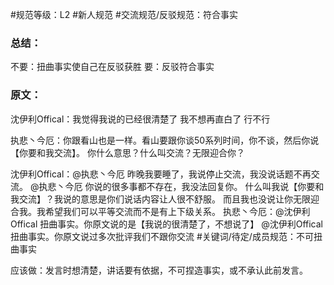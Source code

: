 #规范等级：L2
#新人规范
#交流规范/反驳规范：符合事实
### 总结：
 不要：扭曲事实使自己在反驳获胜
 要：反驳符合事实
### 原文：
沈伊利Offical：我觉得我说的已经很清楚了
我不想再直白了
行不行

执悲丶今厄：你跟看山也是一样。看山要跟你谈50系列时间，你不谈，然后你说【你要和我交流】。
你什么意思？什么叫交流？无限迎合你？

沈伊利Offical：@执悲丶今厄 昨晚我要睡了，我说停止交流，我没说话题不再交流。
@执悲丶今厄
你说的很多事都不存在，我没法回复你。
什么叫我说【你要和我交流】？我说的意思是你们说话内容让人很不舒服。
而且我也没说让你无限迎合我。我希望我们可以平等交流而不是有上下级关系。
执悲丶今厄：@沈伊利Offical 扭曲事实。你原文说的是【我说的很清楚了，不想说了】
@沈伊利Offical 扭曲事实。你原文说过多次批评我们不跟你交流
#关键词/待定/成员规范：不可扭曲事实



应该做：发言时想清楚，讲话要有依据，不可捏造事实，或不承认此前发言。
